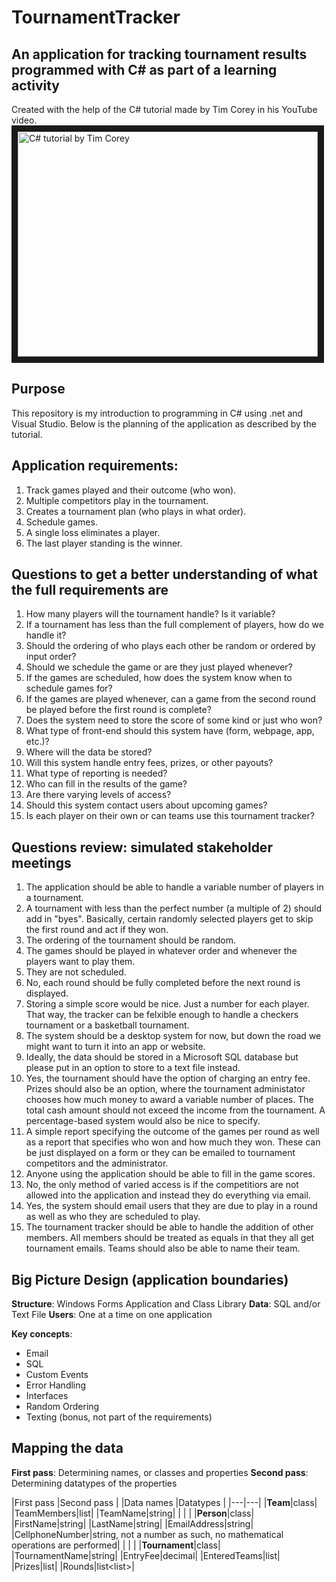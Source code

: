 # TournamentTracker
## An application for tracking tournament results programmed with C# as part of a learning activity

Created with the help of the C# tutorial made by Tim Corey in his YouTube video.
<a href="http://www.youtube.com/watch?feature=player_embedded&v=wfWxdh-_k_4
" target="_blank"><img src="http://img.youtube.com/vi/wfWxdh-_k_4/0.jpg" 
alt="C# tutorial by Tim Corey" width="480" height="360" border="10" /></a>

## Purpose
This repository is my introduction to programming in C# using .net and Visual Studio.
Below is the planning of the application as described by the tutorial.

## Application requirements:
1. Track games played and their outcome (who won).
2. Multiple competitors play in the tournament.
3. Creates a tournament plan (who plays in what order).
4. Schedule games.
5. A single loss eliminates a player.
6. The last player standing is the winner.

## Questions to get a better understanding of what the full requirements are
1. How many players will the tournament handle? Is it variable?
2. If a tournament has less than the full complement of players, how do we handle it?
3. Should the ordering of who plays each other be random or ordered by input order?
4. Should we schedule the game or are they just played whenever?
5. If the games are scheduled, how does the system know when to schedule games for?
6. If the games are played whenever, can a game from the second round be played before the first round is complete?
7. Does the system need to store the score of some kind or just who won?
8. What type of front-end should this system have (form, webpage, app, etc.)?
9. Where will the data be stored?
10. Will this system handle entry fees, prizes, or other payouts?
11. What type of reporting is needed?
12. Who can fill in the results of the game?
13. Are there varying levels of access?
14. Should this system contact users about upcoming games?
15. Is each player on their own or can teams use this tournament tracker?

## Questions review: simulated stakeholder meetings
1. The application should be able to handle a variable number of players in a tournament.
2. A tournament with less than the perfect number (a multiple of 2) should add in "byes". 
   Basically, certain randomly selected players get to skip the first round and act if they won.
3. The ordering of the tournament should be random.
4. The games should be played in whatever order and whenever the players want to play them.
5. They are not scheduled.
6. No, each round should be fully completed before the next round is displayed.
7. Storing a simple score would be nice. Just a number for each player. 
   That way, the tracker can be felxible enough to handle a checkers tournament or a basketball tournament.
8. The system should be a desktop system for now, but down the road we might want to turn it into an app or website.
9. Ideally, the data should be stored in a Microsoft SQL database but please put in an option to store to a text file instead.
10. Yes, the tournament should have the option of charging an entry fee.
    Prizes should also be an option, where the tournament administator chooses how much money to award a variable number of places.
	The total cash amount should not exceed the income from the tournament. 
	A percentage-based system would also be nice to specify.
11. A simple report specifying the outcome of the games per round as well as a report that specifies who won and how much they won.
    These can be just displayed on a form or they can be emailed to tournament competitors and the administrator.
12. Anyone using the application should be able to fill in the game scores.
13. No, the only method of varied access is if the competitiors are not allowed into the application and instead they do everything via email.
14. Yes, the system should email users that they are due to play in a round as well as who they are scheduled to play.
15. The tournament tracker should be able to handle the addition of other members. 
    All members should be treated as equals in that they all get tournament emails.
	Teams should also be able to name their team.

## Big Picture Design (application boundaries)
**Structure**: Windows Forms Application and Class Library
**Data**: SQL and/or Text File
**Users**: One at a time on one application

**Key concepts**:
- Email
- SQL
- Custom Events
- Error Handling
- Interfaces
- Random Ordering
- Texting (bonus, not part of the requirements)
 
## Mapping the data
**First pass**: Determining names, or classes and properties
**Second pass**: Determining datatypes of the properties

|First pass |Second pass |
|Data names |Datatypes |
|---|---|
|**Team**|class|
|TeamMembers|list<Person>|
|TeamName|string|
|   |   |
|**Person**|class|
|FirstName|string|
|LastName|string|
|EmailAddress|string|
|CellphoneNumber|string, not a number as such, no mathematical operations are performed|
|   |   |
|**Tournament**|class|
|TournamentName|string|
|EntryFee|decimal|
|EnteredTeams|list<Teams>|
|Prizes|list<Prize>|
|Rounds|list<list<MatchUp>>|
